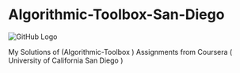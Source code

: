 # Algorithmic-Toolbox-San-Diego
![GitHub Logo]([https://github.com/username/repository/raw/branch/path/to/image.jpg](https://s3.amazonaws.com/coursera_assets/meta_images/generated/XDP/XDP~COURSE!~algorithmic-toolbox/XDP~COURSE!~algorithmic-toolbox.jpeg)https://s3.amazonaws.com/coursera_assets/meta_images/generated/XDP/XDP~COURSE!~algorithmic-toolbox/XDP~COURSE!~algorithmic-toolbox.jpeg)

My Solutions of (Algorithmic-Toolbox ) Assignments from Coursera ( University of California San Diego ) 
